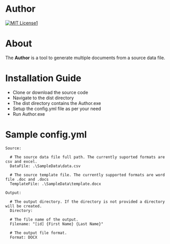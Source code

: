 # Author 
[![MIT License1](https://img.shields.io/pypi/l/ansicolortags.svg)](https://github.com/atulmish/Author/blob/main/LICENSE)

# About
The **Author** is a tool to generate multiple documents from a source data file.  

# Installation Guide

 - Clone or download the source code
 - Navigate to the dist directory
 - The dist directory contains the Author.exe
 - Setup the config.yml file as per your need
 - Run Author.exe

# Sample config.yml
```
Source:
  
  # The source data file full path. The currently suported formats are csv and excel.
  DataFile: .\SampleData\data.csv
  
  # The source template file. The currently supported formats are word file .doc and .docs
  TemplateFile: .\SampleData\template.docx

Output:
  
  # The output directory. If the directory is not provided a directory will be created.
  Directory: 
  
  # The file name of the output. 
  Filename: "[id] {First Name} {Last Name}"
  
  # The output file format.
  Format: DOCX
```